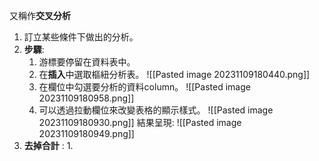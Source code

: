 又稱作**交叉分析**

1. 訂立某些條件下做出的分析。
2. **步驟**:
	1. 游標要停留在資料表中。
	2. 在**插入**中選取樞紐分析表。
		![[Pasted image 20231109180440.png]]
	3. 在欄位中勾選要分析的資料column。
		![[Pasted image 20231109180958.png]]
	4. 可以透過拉動欄位來改變表格的顯示樣式。
		![[Pasted image 20231109180930.png]]
		結果呈現:
		![[Pasted image 20231109180949.png]]
3. **去掉合計** : 
	1. 